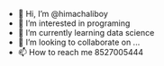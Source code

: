 - 👋 Hi, I’m @himachaliboy
- 👀 I’m interested in programing
- 🌱 I’m currently learning data science
- 💞️ I’m looking to collaborate on ...
- 📫 How to reach me 8527005444

<!---
himachaliboy/himachaliboy is a ✨ special ✨ repository because its `README.md` (this file) appears on your GitHub profile.
You can click the Preview link to take a look at your changes.
--->

